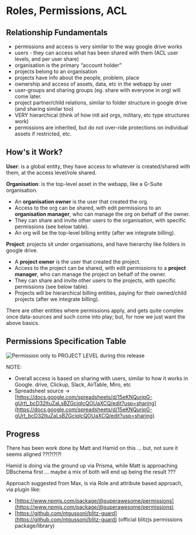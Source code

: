 # Roles, Permissions, ACL

## Relationship Fundamentals

* permissions and access is very similar to the way google drive works
* users - they can access what has been shared with them \(ACL user levels, and per user share\)
* organisation is the primary “account holder”
* projects belong to an organisation
* projects have info about the people, problem, place
* ownership and access of assets, data, etc in the webapp by user
* user-groups and sharing groups \(eg. share with everyone in org\) will come later.
* project partner/child relations, similar to folder structure in google drive \(and sharing similar too\)
* VERY hierarchical \(think of how intl aid orgs, military, etc type structures work\)
* permissions are inherited, but do not over-ride protections on individual assets if restricted, etc.

## How's it Work?

**User**: is a global entity, they have access to whatever is created/shared with them, at the access level/role shared.

**Organisation**: is the top-level asset in the webapp, like a G-Suite organisation.

* An **organisation owner** is the user that created the org.
* Access to the org can be shared, with edit permissions to an **organisation manager**, who can manage the org on behalf of the owner.
* They can share and invite other users to the organisation, with specific permissions \(see below table\). 
* An org will be the top-level billing entity \(after we integrate billing\).

**Project**: projects sit under organisations, and have hierarchy like folders in google drive.

* A **project owner** is the user that created the project.
* Access to the project can be shared, with edit permissions to a **project manager**, who can manage the project on behalf of the owner.
* They can share and invite other users to the projects, with specific permissions \(see below table\). 
* Projects will be hierarchical billing entities, paying for their owned/child projects \(after we integrate billing\).

There are other entities where permissions apply, and gets quite complex once data-sources and such come into play; but, for now we just want the above basics.

## Permissions Specification Table

![Permission only to PROJECT LEVEL during this release](https://t6902024.p.clickup-attachments.com/t6902024/023d3400-3cec-4f36-9289-0317baaf4ff6/image.png)

NOTE:

* Overall access is based on sharing with users, similar to how it works in Google. drive, Clickup, Slack, AirTable, Miro, etc
* Spreadsheet source -&gt; [https://docs.google.com/spreadsheets/d/15eKNQurjpG-gUrt\_bcD32ltuZaLsBZGciqIcQOUaXCQ/edit?usp=sharing](https://docs.google.com/spreadsheets/d/15eKNQurjpG-gUrt_bcD32ltuZaLsBZGciqIcQOUaXCQ/edit?usp=sharing)

## Progress

There has been work done by Matt and Hamid on this ... but, not sure it seems aligned ??!?!?!?!

Hamid is doing via the ground up via Prisma, while Matt is approaching DBschema first ... maybe a mix of both will end up being the result ???

Approach suggested from Max, is via Role and attribute based approach, via plugin like:

* [https://www.npmjs.com/package/@superawesome/permissions](https://www.npmjs.com/package/@superawesome/permissions)
* [https://github.com/ntgussoni/blitz-guard](https://github.com/ntgussoni/blitz-guard)  \(official blitzjs permissions package/library\)

